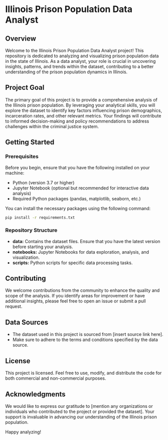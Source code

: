 # Illinois Prison Population Data Analyst

## Overview

Welcome to the Illinois Prison Population Data Analyst project! This repository is dedicated to analyzing and visualizing prison population data in the state of Illinois. As a data analyst, your role is crucial in uncovering insights, patterns, and trends within the dataset, contributing to a better understanding of the prison population dynamics in Illinois.

## Project Goal

The primary goal of this project is to provide a comprehensive analysis of the Illinois prison population. By leveraging your analytical skills, you will explore the dataset to identify key factors influencing prison demographics, incarceration rates, and other relevant metrics. Your findings will contribute to informed decision-making and policy recommendations to address challenges within the criminal justice system.

## Getting Started

### Prerequisites

Before you begin, ensure that you have the following installed on your machine:

- Python (version 3.7 or higher)
- Jupyter Notebook (optional but recommended for interactive data analysis)
- Required Python packages (pandas, matplotlib, seaborn, etc.)

You can install the necessary packages using the following command:

```bash
pip install -r requirements.txt
```

### Repository Structure

- **data:** Contains the dataset files. Ensure that you have the latest version before starting your analysis.
- **notebooks:** Jupyter Notebooks for data exploration, analysis, and visualization.
- **scripts:** Python scripts for specific data processing tasks.

## Contributing

We welcome contributions from the community to enhance the quality and scope of the analysis. If you identify areas for improvement or have additional insights, please feel free to open an issue or submit a pull request.

## Data Sources

- The dataset used in this project is sourced from [insert source link here].
- Make sure to adhere to the terms and conditions specified by the data source.

## License

This project is licensed. Feel free to use, modify, and distribute the code for both commercial and non-commercial purposes.

## Acknowledgments

We would like to express our gratitude to [mention any organizations or individuals who contributed to the project or provided the dataset]. Your support is invaluable in advancing our understanding of the Illinois prison population.

Happy analyzing!
